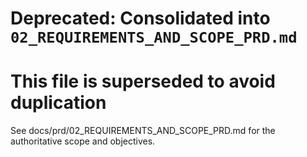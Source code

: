 # Deprecated: Consolidated into `02_REQUIREMENTS_AND_SCOPE_PRD.md`

# This file is superseded to avoid duplication

See docs/prd/02_REQUIREMENTS_AND_SCOPE_PRD.md for the authoritative scope and objectives.
